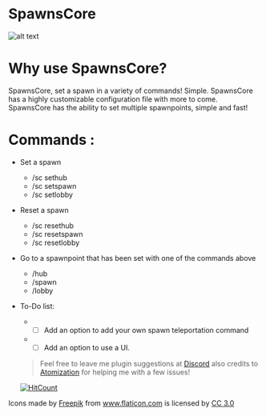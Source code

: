 # SpawnsCore
![alt text](https://raw.githubusercontent.com/Trxgically/SpawnsCore/master/45055B33-5D46-4A4A-A85B-922AD799383E.png)

# Why use SpawnsCore?
SpawnsCore, set a spawn in a variety of commands! Simple. SpawnsCore has a highly customizable configuration file with more to come. SpawnsCore has the ability to set multiple spawnpoints, simple and fast!

# Commands :
* Set a spawn

  * /sc sethub
  * /sc setspawn
  * /sc setlobby
* Reset a spawn

  * /sc resethub
  * /sc resetspawn
  * /sc resetlobby
  
* Go to a spawnpoint that has been set with one of the commands above

  * /hub
  * /spawn
  * /lobby
  
* To-Do list:
  * - [ ] Add an option to add your own spawn teleportation command
  * - [ ] Add an option to use a UI.
  
  > Feel free to leave me plugin suggestions at [Discord](https://discord.gg/VGduZVD) also credits to [Atomization](https://github.com/Atomization) for helping me with a few issues!
  
  [![HitCount](http://hits.dwyl.io/flucid/SpawnsCore.svg)](http://hits.dwyl.io/flucid/SpawnsCore)
<div>Icons made by <a href="https://www.flaticon.com/authors/freepik" title="Freepik">Freepik</a> from <a href="https://www.flaticon.com/" 		    title="Flaticon">www.flaticon.com</a> is licensed by <a href="http://creativecommons.org/licenses/by/3.0/" 		    title="Creative Commons BY 3.0" target="_blank">CC 3.0</a></div>
